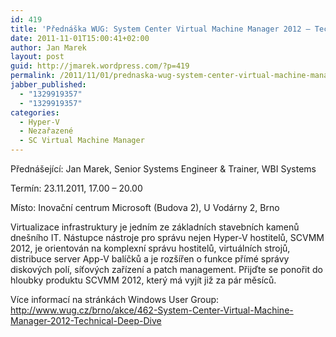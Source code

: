 ```yaml
---
id: 419
title: 'Přednáška WUG: System Center Virtual Machine Manager 2012 – Technical Deep-Dive'
date: 2011-11-01T15:00:41+02:00
author: Jan Marek
layout: post
guid: http://jmarek.wordpress.com/?p=419
permalink: /2011/11/01/prednaska-wug-system-center-virtual-machine-manager-2012-technical-deep-dive/
jabber_published:
  - "1329919357"
  - "1329919357"
categories:
  - Hyper-V
  - Nezařazené
  - SC Virtual Machine Manager
---
```

Přednášející: Jan Marek, Senior Systems Engineer & Trainer, WBI Systems

Termín: 23.11.2011, 17.00 – 20.00

Místo: Inovační centrum Microsoft (Budova 2), U Vodárny 2, Brno

Virtualizace infrastruktury je jedním ze základních stavebních kamenů dnešního IT. Nástupce nástroje pro správu nejen Hyper-V hostitelů, SCVMM 2012, je orientován na komplexní správu hostitelů, virtuálních strojů, distribuce server App-V balíčků a je rozšířen o funkce přímé správy diskových polí, síťových zařízení a patch management. Přijďte se ponořit do hloubky produktu SCVMM 2012, který má vyjít již za pár měsíců.

Více informací na stránkách Windows User Group: <http://www.wug.cz/brno/akce/462-System-Center-Virtual-Machine-Manager-2012-Technical-Deep-Dive>